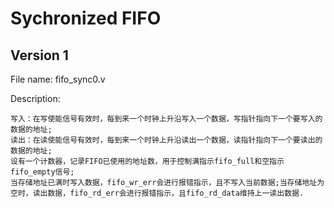 # Sychronized FIFO
## Version 1
File name: fifo_sync0.v

Description: 

    写入：在写使能信号有效时，每到来一个时钟上升沿写入一个数据，写指针指向下一个要写入的数据的地址;
    读出：在读使能信号有效时，每到来一个时钟上升沿读出一个数据，读指针指向下一个要读出的数据的地址;
    设有一个计数器，记录FIFO已使用的地址数，用于控制满指示fifo_full和空指示fifo_empty信号;
    当存储地址已满时写入数据，fifo_wr_err会进行报错指示，且不写入当前数据;当存储地址为空时，读出数据，fifo_rd_err会进行报错指示，且fifo_rd_data维持上一读出数据.